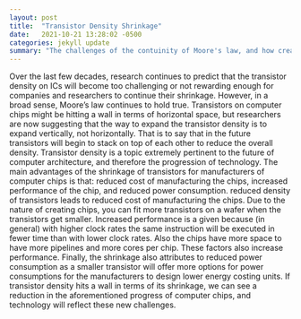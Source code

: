 ```yaml
---
layout: post
title:  "Transistor Density Shrinkage"
date:   2021-10-21 13:28:02 -0500
categories: jekyll update
summary: "The challenges of the contuinity of Moore's law, and how creativity in computer architecture is succeeding."
---
```

Over the last few decades, research continues to predict that the transistor density on ICs will become too challenging or not rewarding enough for companies and researchers to continue their shrinkage. However, in a broad sense, Moore’s law continues to hold true. Transistors on computer chips might be hitting a wall in terms of horizontal space, but researchers are now suggesting that the way to expand the transistor density is to expand vertically, not horizontally. That is to say that in the future transistors will begin to stack on top of each other to reduce the overall density. Transistor density is a topic extremely pertinent to the future of computer architecture, and therefore the progression of technology. The main advantages of the shrinkage of transistors for manufacturers of computer chips is that: reduced cost of manufacturing the chips, increased performance of the chip, and reduced power consumption. reduced density of transistors leads to reduced cost of manufacturing the chips. Due to the nature of creating chips, you can fit more transistors on a wafer when the transistors get smaller. Increased performance is a given because (in general) with higher clock rates the same instruction will be executed in fewer time than with lower clock rates. Also the chips have more space to have more pipelines and more cores per chip. These factors also increase performance. Finally, the shrinkage also attributes to reduced power consumption as a smaller transistor will offer more options for power consumptions for the manufacturers to design lower energy costing units. If transistor density hits a wall in terms of its shrinkage, we can see a reduction in the aforementioned progress of computer chips, and technology will reflect these new challenges.
